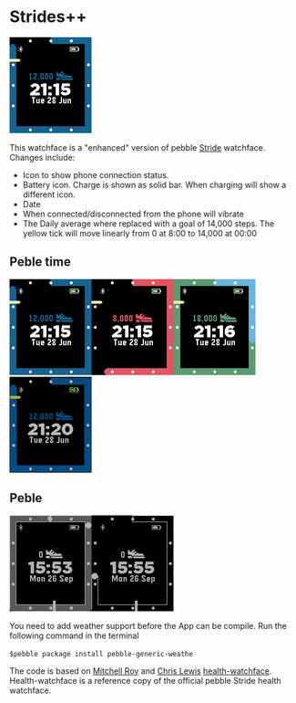 # Strides++

![face](storeInfo/screenshots/basalt/aboveTarget.png)

This watchface is a "enhanced" version of pebble [Stride](https://apps.getpebble.com/en_US/application/56b15c5c9c4b20ed5300006c) watchface. Changes include:
* Icon to show phone connection status.
* Battery icon. Charge is shown as solid bar. When charging will show a different icon.
* Date
* When connected/disconnected from the phone will vibrate
* The Daily average where replaced with a goal of 14,000 steps. The yellow tick will move linearly from 0 at 8:00 to 14,000 at 00:00

## Peble time
![Above target](storeInfo/screenshots/basalt/aboveTarget.png)![Below target](storeInfo/screenshots/basalt/belowTarget.png)![Above daily goal](storeInfo/screenshots/basalt/aboveDailyGoal.png)![Alternate icones](storeInfo/screenshots/basalt/alternateIcons.png)
## Peble
![Above complete](storeInfo/screenshots/aplite/aboveComplete.png)![Below complete](storeInfo/screenshots/aplite/belowComplete.png)

You need to add weather support before the App can be compile. Run the following command in the terminal

```$pebble package install pebble-generic-weathe```

The code is based on [Mitchell Roy](mailto:mitchell@pabble.com) and [Chris Lewis](mailto:Bonsitm@gmail.com) [health-watchface](https://github.com/pebble-examples/health-watchface.git). Health-watchface is a reference copy of the official pebble Stride health watchface.

